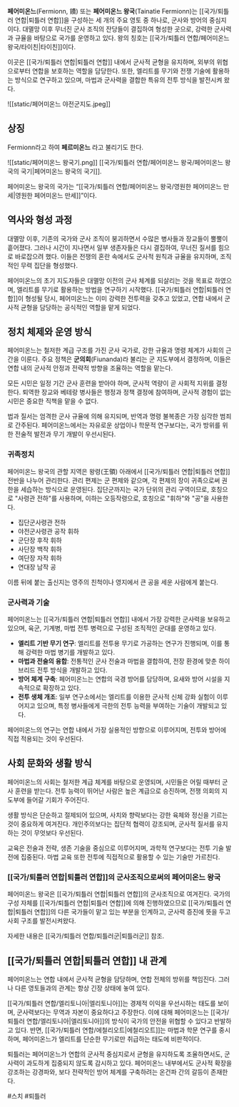 **페어미온느**(Fermionn, 鐨) 또는 **페어미온느 왕국**(Tainatìe Fermionn)는 [[국가/퇴틀러 연합|퇴틀러 연합]]을 구성하는 세 개의 주요 영토 중 하나로, 군사와 방어의 중심지이다. 대멸망 이후 무너진 군사 조직의 잔당들이 결집하여 형성한 곳으로, 강력한 군사력과 규율을 바탕으로 국가를 운영하고 있다. 왕의 칭호는 [[국가/퇴틀러 연합/페어미온느 왕국/타이친|타이친]]이다.

이곳은 [[국가/퇴틀러 연합|퇴틀러 연합]] 내에서 군사적 균형을 유지하며, 외부의 위협으로부터 연합을 보호하는 역할을 담당한다. 또한, 엘리트를 무기와 전쟁 기술에 활용하는 방식으로 연구하고 있으며, 마법과 군사력을 결합한 특유의 전투 방식을 발전시켜 왔다.

![[static/페어미온느 야전군지도.jpeg]]
## 상징
Fermionn라고 하여 **페르미온느** 라고 불리기도 한다.

![[static/페어미온느 왕국기.png]]
[[국가/퇴틀러 연합/페어미온느 왕국/페어미온느 왕국의 국기|페어미온느 왕국의 국기]].

페어미온느 왕국의 국가는 “[[국가/퇴틀러 연합/페어미온느 왕국/영원한 페어미온느 만세|영원한 페어미온느 만세]]”이다.

## 역사와 형성 과정  

대멸망 이후, 기존의 국가와 군사 조직이 붕괴하면서 수많은 병사들과 장교들이 뿔뿔이 흩어졌다. 그러나 시간이 지나면서 일부 생존자들은 다시 결집하여, 무너진 질서를 힘으로 바로잡으려 했다. 이들은 전쟁의 혼란 속에서도 군사적 원칙과 규율을 유지하며, 조직적인 무력 집단을 형성했다.  

페어미온느의 초기 지도자들은 대멸망 이전의 군사 체계를 되살리는 것을 목표로 하였으며, 엘리트를 무기로 활용하는 방법을 연구하기 시작했다. [[국가/퇴틀러 연합|퇴틀러 연합]]이 형성될 당시, 페어미온느는 이미 강력한 전투력을 갖추고 있었고, 연합 내에서 군사적 균형을 담당하는 공식적인 역할을 맡게 되었다.  

## 정치 체제와 운영 방식

페어미온느는 철저한 계급 구조를 가진 군사 국가로, 강한 규율과 명령 체계가 사회의 근간을 이룬다. 주요 정책은 **군의회**(Fiunanda)라 불리는 군 지도부에서 결정하며, 이들은 연합 내의 군사적 안정과 전략적 방향을 조율하는 역할을 맡는다.  

모든 시민은 일정 기간 군사 훈련을 받아야 하며, 군사적 역량이 곧 사회적 지위를 결정한다. 퇴역한 장교와 베테랑 병사들은 행정과 정책 결정에 참여하며, 군사적 경험이 없는 시민은 중요한 직책을 맡을 수 없다.  

법과 질서는 엄격한 군사 규율에 의해 유지되며, 반역과 명령 불복종은 가장 심각한 범죄로 간주된다. 페어미온느에서는 자유로운 상업이나 학문적 연구보다는, 국가 방위를 위한 전술적 발전과 무기 개발이 우선시된다.

### 귀족정치

페어미온느 왕국의 관할 지역은 왕령(王領) 아래에서 [[국가/퇴틀러 연합|퇴틀러 연합]] 전반을 나누어 관리한다. 관리 편제는 군 편제와 같으며, 각 편제의 장이 귀족으로써 권한을 세습하는 방식으로 운영된다. 집단군까지는 국가 단위의 관리 구역이므로, 호칭으로 "사령관 전하"를 사용하며, 이하는 오등작령으로, 호칭으로 "휘하"와 "공"을 사용한다.

- 집단군사령관 전하
- 야전군사령관 공작 휘하
- 군단장 후작 휘하
- 사단장 백작 휘하
- 여단장 자작 휘하
- 연대장 남작 공

이름 뒤에 붙는 출신지는 영주의 친척이나 영지에서 큰 공을 세운 사람에게 붙는다.

### 군사력과 기술  

페어미온느는 [[국가/퇴틀러 연합|퇴틀러 연합]] 내에서 가장 강력한 군사력을 보유하고 있으며, 육군, 기계병, 마법 전투 병력으로 구성된 조직적인 군대를 운영하고 있다.  

- **엘리트 기반 무기 연구**: 엘리트를 전투용 무기로 가공하는 연구가 진행되며, 이를 통해 강력한 마법 병기를 개발하고 있다.  
- **마법과 전술의 융합**: 전통적인 군사 전술과 마법을 결합하여, 전장 환경에 맞춘 하이브리드 전투 방식을 개발하고 있다.  
- **방어 체계 구축**: 페어미온느는 연합의 국경 방어를 담당하며, 요새와 방어 시설을 지속적으로 확장하고 있다.  
- **전투 생체 개조**: 일부 연구소에서는 엘리트를 이용한 군사적 신체 강화 실험이 이루어지고 있으며, 특정 병사들에게 극한의 전투 능력을 부여하는 기술이 개발되고 있다.  

페어미온느의 연구는 연합 내에서 가장 실용적인 방향으로 이루어지며, 전투와 방어에 직접 적용되는 것이 우선된다.  

## 사회 문화와 생활 방식  

페어미온느의 사회는 철저한 계급 체계를 바탕으로 운영되며, 시민들은 어릴 때부터 군사 훈련을 받는다. 전투 능력이 뛰어난 사람은 높은 계급으로 승진하며, 전쟁 의회의 지도부에 들어갈 기회가 주어진다.  

생활 방식은 단순하고 절제되어 있으며, 사치와 향락보다는 강한 육체와 정신을 기르는 것이 중요하게 여겨진다. 개인주의보다는 집단적 협력이 강조되며, 군사적 질서를 유지하는 것이 무엇보다 우선된다.  

교육은 전술과 전략, 생존 기술을 중심으로 이루어지며, 과학적 연구보다는 전투 기술 발전에 집중된다. 마법 교육 또한 전투에 직접적으로 활용할 수 있는 기술만 가르친다.  

### [[국가/퇴틀러 연합|퇴틀러 연합]]의 군사조직으로써의 페어미온느 왕국

페어미온느 왕국은 [[국가/퇴틀러 연합|퇴틀러 연합]]의 군사조직으로 여겨진다. 국가의 구성 자체를 [[국가/퇴틀러 연합|퇴틀러 연합]]에 의해 진행하였으므로 [[국가/퇴틀러 연합|퇴틀러 연합]]의 다른 국가들이 맡고 있는 부분을 인계하고, 군사력 증진에 뜻을 두고 사회 구조를 발전시켜왔다.

자세한 내용은 [[국가/퇴틀러 연합/퇴틀러군|퇴틀러군]] 참조.

## [[국가/퇴틀러 연합|퇴틀러 연합]] 내 관계  

페어미온느는 연합 내에서 군사적 균형을 담당하며, 연합 전체의 방위를 책임진다. 그러나 다른 영토들과의 관계는 항상 긴장 상태에 놓여 있다.  

[[국가/퇴틀러 연합/엘리토니아|엘리토니아]]는 경제적 이익을 우선시하는 태도를 보이며, 군사력보다는 무역과 자본이 중요하다고 주장한다. 이에 대해 페어미온느는 [[국가/퇴틀러 연합/엘리토니아|엘리토니아]]의 방식이 국가의 안전을 위협할 수 있다고 반발하고 있다. 반면, [[국가/퇴틀러 연합/에철리오트|에철리오트]]는 마법과 학문 연구를 중시하며, 페어미온느가 엘리트를 단순한 무기로만 취급하는 태도에 비판적이다.  

퇴틀러는 페어미온느가 연합의 군사적 중심지로서 균형을 유지하도록 조율하면서도, 군사력이 과도하게 집중되지 않도록 감시하고 있다. 페어미온느 내부에서도 군사적 확장을 강조하는 강경파와, 보다 전략적인 방어 체계를 구축하려는 온건파 간의 갈등이 존재한다.

#스치 #퇴틀러 